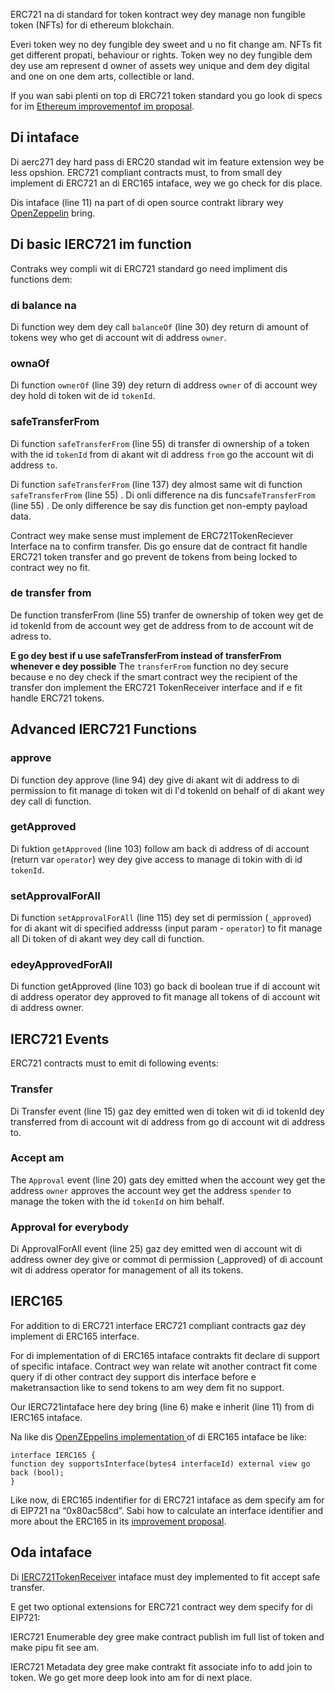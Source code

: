 ERC721 na di standard for token kontract wey dey manage non fungible token (NFTs) for di ethereum blokchain.

Everi token wey no dey fungible dey sweet and u no fit change am. NFTs fit get different propati, behaviour or rights. Token wey no dey fungible dem dey use am represent d owner of assets wey unique and dem dey digital and one on one dem arts, collectible or land.

If you wan sabi plenti on top di ERC721 token standard you go look di specs for im <a href="https://eips.ethereum.org/EIPS/eip-721" target="_blank">Ethereum improvementof im proposal</a>.

## Di intaface

Di aerc271 dey hard pass di ERC20 standad wit im feature extension wey be less opshion. ERC721 compliant contracts must, to from small dey implement di ERC721 an di ERC165 intaface, wey we go check for dis place.

Dis intaface (line 11) na part of di open source contrakt library wey <a href="https://github.com/OpenZeppelin/openzeppelin-contracts/blob/master/contracts/token/ERC721/IERC721.sol" target="_blank">OpenZeppelin</a> bring.

## Di basic IERC721 im function

Contraks wey compli wit di ERC721 standard go need impliment dis functions dem:

### di balance na

Di function wey dem dey call `balanceOf` (line 30) dey return di amount of tokens wey who get di account wit di address `owner`.

### ownaOf

Di function `ownerOf` (line 39) dey return di address `owner` of di account wey dey hold di token wit de id `tokenId`.

### safeTransferFrom

Di function `safeTransferFrom` (line 55) di transfer di ownership of a token with the id `tokenId` from di akant wit di address `from` go the account wit di address `to`.

Di function `safeTransferFrom` (line 137) dey almost same wit di function `safeTransferFrom` (line 55) . Di onli difference na dis func`safeTransferFrom` (line 55) . De only difference be say dis function get non-empty payload data.

Contract wey make sense must implement de ERC721TokenReciever Interface na to confirm transfer. Dis go ensure dat de contract fit handle ERC721 token transfer and go prevent de tokens from being locked to contract wey no fit.

### de transfer from

De function transferFrom (line 55) tranfer de ownership of token wey get de id tokenld from de account wey get de address from to de account wit de adress to.

**E go dey best if u use safeTransferFrom instead of transferFrom whenever e dey possible** The `transferFrom` function no dey secure because e no dey check if the smart contract wey the recipient of the transfer don implement the ERC721 TokenReceiver interface and if e fit handle ERC721 tokens.

## Advanced IERC721 Functions

### approve

Di function dey approve (line 94) dey give di akant wit di address to di permission to fit manage di token wit di I'd tokenld on behalf of di akant wey dey call di function.

### getApproved

Di fuktion `getApproved` (line 103) follow am back di address of di account (return var `operator`) wey dey give access to manage di tokin with di id `tokenId`.

### setApprovalForAll

Di function `setApprovalForAll` (line 115) dey set di permission (`_approved`) for di akant wit di specified addresss (input param - `operator`) to fit manage all Di token of di akant wey dey call di function.

### edeyApprovedForAll

Di function getApproved (line 103) go back di boolean true if di account wit di address operator dey approved to fit manage all tokens of di account wit di address owner.

## IERC721 Events

ERC721 contracts must to emit di following events:

### Transfer

Di Transfer event (line 15) gaz dey emitted wen di token wit di id tokenId dey transferred from di account wit di address from go di account wit di address to.

### Accept am

The `Approval` event (line 20) gats dey emitted when the account wey get the address `owner` approves the account wey get the address `spender` to manage the token with the id `tokenId` on him behalf.

### Approval for everybody

Di ApprovalForAll event (line 25) gaz dey emitted wen di account wit di address owner dey give or commot di permission (_approved) of di account wit di address operator for management of all its tokens.

## IERC165

For addition to di ERC721 interface ERC721 compliant contracts gaz dey implement di ERC165 interface.

For di implementation of di ERC165 intaface contrakts fit declare di support of specific intaface. Contract wey wan relate wit another contract fit come query if di other contract dey support dis interface before e maketransaction like to send tokens to am wey dem fit no support.

Our IERC721intaface here dey bring (line 6) make e inherit (line 11) from di IERC165 intaface.

Na like dis <a href="https://github.com/OpenZeppelin/openzeppelin-contracts/blob/master/contracts/utils/introspection/IERC165.sol" target="_blank">OpenZEppelins implementation </a> of di ERC165 intaface be like:

```
interface IERC165 {
function dey supportsInterface(bytes4 interfaceId) external view go back (bool);
}
```

Like now, di ERC165 indentifier for di ERC721 intaface as dem specify am for di EIP721 na “0x80ac58cd”. Sabi how to calculate an interface identifier and more about the ERC165 in its <a href="https://eips.ethereum.org/EIPS/eip-165" target="_blank">improvement proposal</a>.

## Oda intaface

Di <a href="https://eips.ethereum.org/EIPS/eip-721#specification" target="_blank">IERC721TokenReceiver</a> intaface must dey implemented to fit accept safe transfer.

E get two optional extensions for ERC721 contract wey dem specify for di EIP721:

IERC721 Enumerable dey gree make contract publish im full list of token and make pipu fit see am.

IERC721 Metadata dey gree make contrakt fit associate info to add join to token. We go get more deep look into am for di next place.
